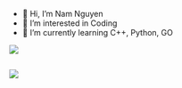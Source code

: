 - 👋 Hi, I’m Nam Nguyen
- 👀 I’m interested in Coding
- 🌱 I’m currently learning C++, Python, GO


![](https://github-readme-stats.vercel.app/api/top-langs/?username=tigatiti&show_icons=true&theme=radical)

<img src="">

![](https://github-readme-stats.vercel.app/api?username=tigatiti&count_private=true&show_icons=true&theme=radical)
